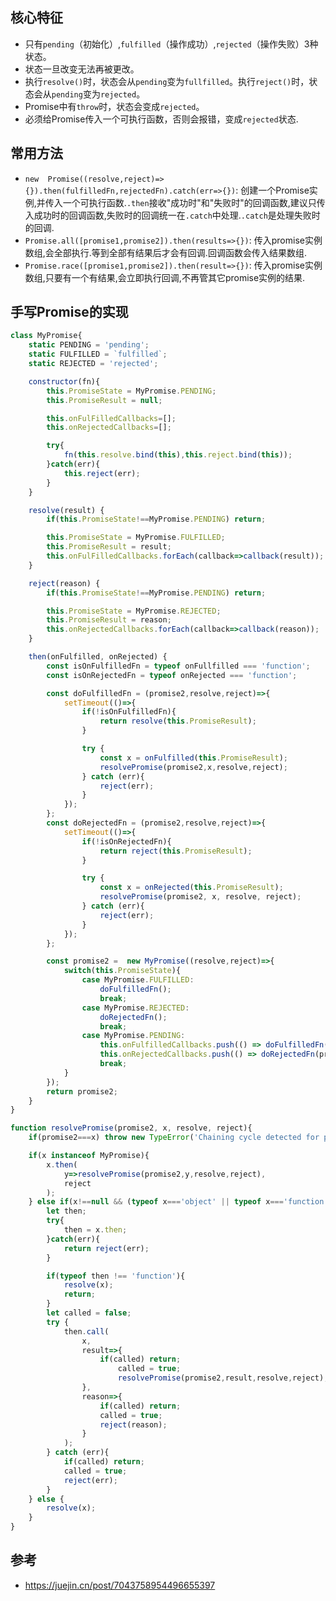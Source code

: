## 核心特征
- 只有`pending`（初始化）,`fulfilled`（操作成功）,`rejected`（操作失败）3种状态。
- 状态一旦改变无法再被更改。
- 执行`resolve()`时，状态会从`pending`变为`fullfilled`。执行`reject()`时，状态会从`pending`变为`rejected`。
- Promise中有`throw`时，状态会变成`rejected`。
- 必须给Promise传入一个可执行函数，否则会报错，变成`rejected`状态.

## 常用方法
- `new  Promise((resolve,reject)=>{}).then(fulfilledFn,rejectedFn).catch(err=>{})`: 创建一个Promise实例,并传入一个可执行函数.`.then`接收"成功时"和"失败时"的回调函数,建议只传入成功时的回调函数,失败时的回调统一在`.catch`中处理.`.catch`是处理失败时的回调.
- `Promise.all([promise1,promise2]).then(results=>{})`: 传入promise实例数组,会全部执行.等到全部有结果后才会有回调.回调函数会传入结果数组.
- `Promise.race([promise1,promise2]).then(result=>{})`: 传入promise实例数组,只要有一个有结果,会立即执行回调,不再管其它promise实例的结果.

## 手写Promise的实现
```js
class MyPromise{
    static PENDING = 'pending';
    static FULFILLED = `fulfilled`;
    static REJECTED = 'rejected';

    constructor(fn){
        this.PromiseState = MyPromise.PENDING;
        this.PromiseResult = null;

        this.onFulFilledCallbacks=[];
        this.onRejectedCallbacks=[];

        try{
            fn(this.resolve.bind(this),this.reject.bind(this));
        }catch(err){
            this.reject(err);
        }
    }

    resolve(result) {
        if(this.PromiseState!==MyPromise.PENDING) return;

        this.PromiseState = MyPromise.FULFILLED;
        this.PromiseResult = result;
        this.onFulFilledCallbacks.forEach(callback=>callback(result));
    }

    reject(reason) {
        if(this.PromiseState!==MyPromise.PENDING) return;

        this.PromiseState = MyPromise.REJECTED;
        this.PromiseResult = reason;
        this.onRejectedCallbacks.forEach(callback=>callback(reason));
    }

    then(onFulfilled, onRejected) {
        const isOnFulfilledFn = typeof onFullfilled === 'function';
        const isOnRejectedFn = typeof onRejected === 'function';

        const doFulfilledFn = (promise2,resolve,reject)=>{
            setTimeout(()=>{
                if(!isOnFulfilledFn){
                    return resolve(this.PromiseResult);
                }

                try {
                    const x = onFulfilled(this.PromiseResult);
                    resolvePromise(promise2,x,resolve,reject);
                } catch (err){
                    reject(err);
                }
            });
        };
        const doRejectedFn = (promise2,resolve,reject)=>{
            setTimeout(()=>{
                if(!isOnRejectedFn){
                    return reject(this.PromiseResult);
                }

                try {
                    const x = onRejected(this.PromiseResult);
                    resolvePromise(promise2, x, resolve, reject);
                } catch (err){
                    reject(err);
                }
            });
        };

        const promise2 =  new MyPromise((resolve,reject)=>{
            switch(this.PromiseState){
                case MyPromise.FULFILLED:
                    doFulfilledFn();
                    break;
                case MyPromise.REJECTED:
                    doRejectedFn();
                    break;
                case MyPromise.PENDING:
                    this.onFulfilledCallbacks.push(() => doFulfilledFn(promise2,resolve,reject));
                    this.onRejectedCallbacks.push(() => doRejectedFn(promise2,resolve,reject));
                    break;
            }
        });
        return promise2;
    }
}

function resolvePromise(promise2, x, resolve, reject){
    if(promise2===x) throw new TypeError('Chaining cycle detected for promise');

    if(x instanceof MyPromise){
        x.then(
            y=>resolvePromise(promise2,y,resolve,reject),
            reject
        );
    } else if(x!==null && (typeof x==='object' || typeof x==='function')){
        let then;
        try{
            then = x.then;
        }catch(err){
            return reject(err);
        }

        if(typeof then !== 'function'){
            resolve(x);
            return;
        } 
        let called = false;
        try {
            then.call(
                x,
                result=>{
                    if(called) return;
                        called = true;
                        resolvePromise(promise2,result,resolve,reject);
                },
                reason=>{
                    if(called) return;
                    called = true;
                    reject(reason);
                }
            );
        } catch (err){
            if(called) return;
            called = true;
            reject(err);
        }
    } else {
        resolve(x);
    }
}

```

## 参考
- https://juejin.cn/post/7043758954496655397
